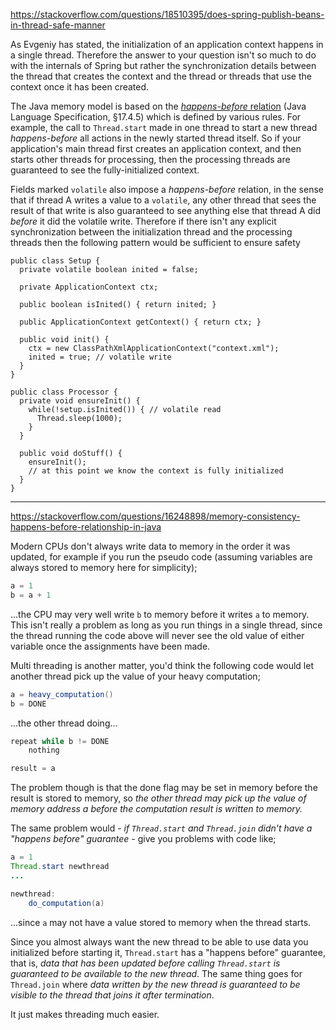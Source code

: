 https://stackoverflow.com/questions/18510395/does-spring-publish-beans-in-thread-safe-manner

As Evgeniy has stated, the initialization of an application context happens in a single thread.  Therefore the answer to your question isn't so much to do with the internals of Spring but rather the synchronization details between the thread that creates the context and the thread or threads that use the context once it has been created.

The Java memory model is based on the [_happens-before_ relation][1] (Java Language Specification, §17.4.5) which is defined by various rules.  For example, the call to `Thread.start` made in one thread to start a new thread _happens-before_ all actions in the newly started thread itself.  So if your application's main thread first creates an application context, and then starts other threads for processing, then the processing threads are guaranteed to see the fully-initialized context.

Fields marked `volatile` also impose a _happens-before_ relation, in the sense that if thread A writes a value to a `volatile`, any other thread that sees the result of that write is also guaranteed to see anything else that thread A did _before_ it did the volatile write.  Therefore if there isn't any explicit synchronization between the initialization thread and the processing threads then the following pattern would be sufficient to ensure safety

    public class Setup {
      private volatile boolean inited = false;

      private ApplicationContext ctx;

      public boolean isInited() { return inited; }

      public ApplicationContext getContext() { return ctx; }

      public void init() {
        ctx = new ClassPathXmlApplicationContext("context.xml");
        inited = true; // volatile write
      }
    }

    public class Processor {
      private void ensureInit() {
        while(!setup.isInited()) { // volatile read
          Thread.sleep(1000);
        }
      }

      public void doStuff() {
        ensureInit();
        // at this point we know the context is fully initialized
      }
    }


  [1]: http://docs.oracle.com/javase/specs/jls/se7/html/jls-17.html#jls-17.4.5

---

https://stackoverflow.com/questions/16248898/memory-consistency-happens-before-relationship-in-java

Modern CPUs don't always write data to memory in the order it was updated, for example if you run the pseudo code (assuming variables are always stored to memory here for simplicity);

```java
a = 1
b = a + 1

```

...the CPU may very well write  `b`  to memory before it writes  `a`  to memory. This isn't really a problem as long as you run things in a single thread, since the thread running the code above will never see the old value of either variable once the assignments have been made.

Multi threading is another matter, you'd think the following code would let another thread pick up the value of your heavy computation;

```java
a = heavy_computation()
b = DONE

```

...the other thread doing...

```java
repeat while b != DONE
    nothing

result = a

```

The problem though is that the done flag may be set in memory before the result is stored to memory, so  _the other thread may pick up the value of memory address a before the computation result is written to memory._

The same problem would -  _if  `Thread.start`  and  `Thread.join`  didn't have a "happens before" guarantee_  - give you problems with code like;

```java
a = 1
Thread.start newthread
...

newthread:
    do_computation(a)

```

...since  `a`  may not have a value stored to memory when the thread starts.

Since you almost always want the new thread to be able to use data you initialized before starting it,  `Thread.start`  has a "happens before" guarantee, that is,  _data that has been updated before calling  `Thread.start`  is guaranteed to be available to the new thread_. The same thing goes for  `Thread.join`  where  _data written by the new thread is guaranteed to be visible to the thread that joins it after termination_.

It just makes threading much easier.